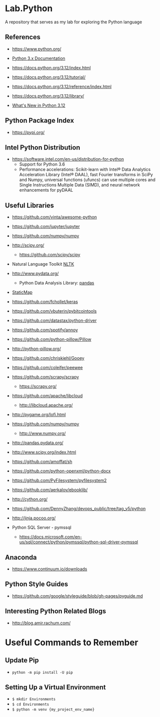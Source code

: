 # Lab.Python
A repository that serves as my lab for exploring the Python language


## References

- https://www.python.org/

- [Python 3.x Documentation](https://docs.python.org/3/)

- https://docs.python.org/3.12/index.html

- https://docs.python.org/3.12/tutorial/

- https://docs.python.org/3.12/reference/index.html

- https://docs.python.org/3.12/library/

- [What's New in Python 3.12](https://docs.python.org/3.12/whatsnew/3.12.html)


## Python Package Index 

- https://pypi.org/



## Intel Python Distribution

- https://software.intel.com/en-us/distribution-for-python
  + Support for Python 3.6
  + Performance accelerations: Scikit-learn with Intel® Data Analytics Acceleration Library (Intel® DAAL), fast Fourier transforms in SciPy and Numpy, universal functions (ufuncs) can use multiple cores and Single Instructions Multiple Data (SIMD), and neural network enhancements for pyDAAL



## Useful Libraries

- https://github.com/vinta/awesome-python

- https://github.com/jupyter/jupyter

- https://github.com/numpy/numpy

- http://scipy.org/
  + https://github.com/scipy/scipy 

- Natural Language Toolkit [NLTK](http://www.nltk.org/)

- http://www.pydata.org/
  + Python Data Analysis Library: [pandas](http://pandas.pydata.org/)

- [StaticMap](https://github.com/komoot/staticmap)

- https://github.com/fchollet/keras 

- https://github.com/vbuterin/pybitcointools

- https://github.com/datastax/python-driver

- https://github.com/spotify/annoy

- https://github.com/python-pillow/Pillow

* http://python-pillow.org/

- https://github.com/chriskiehl/Gooey

- https://github.com/coleifer/peewee

- https://github.com/scrapy/scrapy
  + https://scrapy.org/

- https://github.com/apache/libcloud
  + http://libcloud.apache.org/ 

- http://pygame.org/lofi.html

- https://github.com/numpy/numpy
  + http://www.numpy.org/

- http://pandas.pydata.org/

- http://www.scipy.org/index.html

- https://github.com/amoffat/sh

- https://github.com/python-openxml/python-docx

- https://github.com/PyFilesystem/pyfilesystem2

- https://github.com/aerkalov/ebooklib/

- http://cython.org/

- https://github.com/DennyZhang/devops_public/tree/tag_v5/python

- http://jinja.pocoo.org/

- Python SQL Server - pymssql
  + https://docs.microsoft.com/en-us/sql/connect/python/pymssql/python-sql-driver-pymssql



## Anaconda
- https://www.continuum.io/downloads



## Python Style Guides
- https://github.com/google/styleguide/blob/gh-pages/pyguide.md


## Interesting Python Related Blogs
- http://blog.amir.rachum.com/



# Useful Commands to Remember


## Update Pip
- ```python -m pip install -U pip```


## Setting Up a Virtual Environment
- ```$ mkdir Environments```
- ```$ cd Environments```
- ```$ python -m venv {my_project_env_name}```
